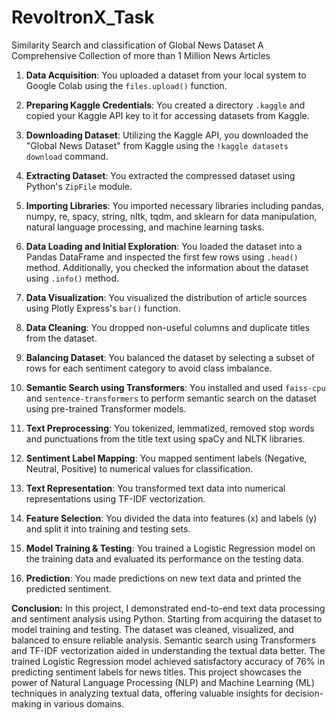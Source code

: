 # RevoltronX_Task
Similarity Search and classification of Global News Dataset
A Comprehensive Collection of more than 1 Million News Articles

1. **Data Acquisition**: You uploaded a dataset from your local system to Google Colab using the `files.upload()` function.

2. **Preparing Kaggle Credentials**: You created a directory `.kaggle` and copied your Kaggle API key to it for accessing datasets from Kaggle.

3. **Downloading Dataset**: Utilizing the Kaggle API, you downloaded the "Global News Dataset" from Kaggle using the `!kaggle datasets download` command.

4. **Extracting Dataset**: You extracted the compressed dataset using Python's `ZipFile` module.

5. **Importing Libraries**: You imported necessary libraries including pandas, numpy, re, spacy, string, nltk, tqdm, and sklearn for data manipulation, natural language processing, and machine learning tasks.

6. **Data Loading and Initial Exploration**: You loaded the dataset into a Pandas DataFrame and inspected the first few rows using `.head()` method. Additionally, you checked the information about the dataset using `.info()` method.

7. **Data Visualization**: You visualized the distribution of article sources using Plotly Express's `bar()` function.

8. **Data Cleaning**: You dropped non-useful columns and duplicate titles from the dataset.

9. **Balancing Dataset**: You balanced the dataset by selecting a subset of rows for each sentiment category to avoid class imbalance.

10. **Semantic Search using Transformers**: You installed and used `faiss-cpu` and `sentence-transformers` to perform semantic search on the dataset using pre-trained Transformer models.

11. **Text Preprocessing**: You tokenized, lemmatized, removed stop words and punctuations from the title text using spaCy and NLTK libraries.

12. **Sentiment Label Mapping**: You mapped sentiment labels (Negative, Neutral, Positive) to numerical values for classification.

13. **Text Representation**: You transformed text data into numerical representations using TF-IDF vectorization.

14. **Feature Selection**: You divided the data into features (x) and labels (y) and split it into training and testing sets.

15. **Model Training & Testing**: You trained a Logistic Regression model on the training data and evaluated its performance on the testing data.

16. **Prediction**: You made predictions on new text data and printed the predicted sentiment.

**Conclusion:**
In this project, I demonstrated end-to-end text data processing and sentiment analysis using Python. Starting from acquiring the dataset to model training and testing. The dataset was cleaned, visualized, and balanced to ensure reliable analysis. Semantic search using Transformers and TF-IDF vectorization aided in understanding the textual data better. The trained Logistic Regression model achieved satisfactory accuracy of 76% in predicting sentiment labels for news titles. This project showcases the power of Natural Language Processing (NLP) and Machine Learning (ML) techniques in analyzing textual data, offering valuable insights for decision-making in various domains.
